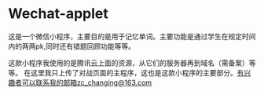 # Wechat-applet
这是一个微信小程序，主要目的是用于记忆单词。主要功能是通过学生在规定时间内的两两pk,同时还有错题回顾功能等等。

这款小程序我使用的是腾讯云上面的资源，从它们的服务器再到域名（需备案）等等。
在这里我只上传了对战页面的主程序，这也是这款小程序的主要部分。有兴趣者可以联系我的邮箱zc_changing@163.com

